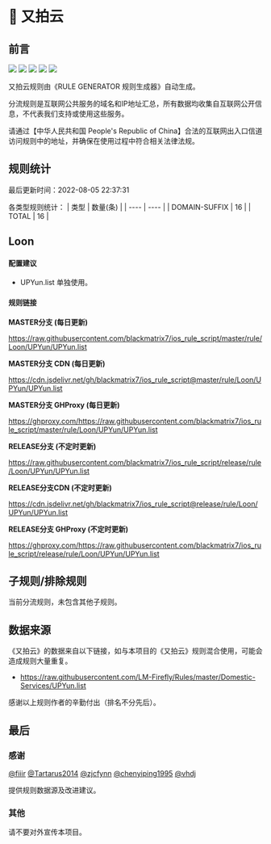 # 🧸 又拍云

## 前言

![](https://shields.io/badge/-移除重复规则-ff69b4) ![](https://shields.io/badge/-DOMAIN与DOMAIN--SUFFIX合并-green) ![](https://shields.io/badge/-DOMAIN--SUFFIX间合并-critical) ![](https://shields.io/badge/-DOMAIN--SUFFIX与DOMAIN--KEYWORD合并-blue) ![](https://shields.io/badge/-IP--CIDR(6)合并-blueviolet) 

又拍云规则由《RULE GENERATOR 规则生成器》自动生成。

分流规则是互联网公共服务的域名和IP地址汇总，所有数据均收集自互联网公开信息，不代表我们支持或使用这些服务。

请通过【中华人民共和国 People's Republic of China】合法的互联网出入口信道访问规则中的地址，并确保在使用过程中符合相关法律法规。

## 规则统计

最后更新时间：2022-08-05 22:37:31

各类型规则统计：
| 类型 | 数量(条)  | 
| ---- | ----  |
| DOMAIN-SUFFIX | 16  | 
| TOTAL | 16  | 


## Loon 

#### 配置建议
- UPYun.list 单独使用。

#### 规则链接
**MASTER分支 (每日更新)**

https://raw.githubusercontent.com/blackmatrix7/ios_rule_script/master/rule/Loon/UPYun/UPYun.list

**MASTER分支 CDN (每日更新)**

https://cdn.jsdelivr.net/gh/blackmatrix7/ios_rule_script@master/rule/Loon/UPYun/UPYun.list

**MASTER分支 GHProxy (每日更新)**

https://ghproxy.com/https://raw.githubusercontent.com/blackmatrix7/ios_rule_script/master/rule/Loon/UPYun/UPYun.list

**RELEASE分支 (不定时更新)**

https://raw.githubusercontent.com/blackmatrix7/ios_rule_script/release/rule/Loon/UPYun/UPYun.list

**RELEASE分支CDN (不定时更新)**

https://cdn.jsdelivr.net/gh/blackmatrix7/ios_rule_script@release/rule/Loon/UPYun/UPYun.list

**RELEASE分支 GHProxy (不定时更新)**

https://ghproxy.com/https://raw.githubusercontent.com/blackmatrix7/ios_rule_script/release/rule/Loon/UPYun/UPYun.list

## 子规则/排除规则


当前分流规则，未包含其他子规则。

## 数据来源

《又拍云》的数据来自以下链接，如与本项目的《又拍云》规则混合使用，可能会造成规则大量重复。

- https://raw.githubusercontent.com/LM-Firefly/Rules/master/Domestic-Services/UPYun.list


感谢以上规则作者的辛勤付出（排名不分先后）。

## 最后

### 感谢

[@fiiir](https://github.com/fiiir) [@Tartarus2014](https://github.com/Tartarus2014) [@zjcfynn](https://github.com/zjcfynn) [@chenyiping1995](https://github.com/chenyiping1995) [@vhdj](https://github.com/vhdj)

提供规则数据源及改进建议。

### 其他

请不要对外宣传本项目。